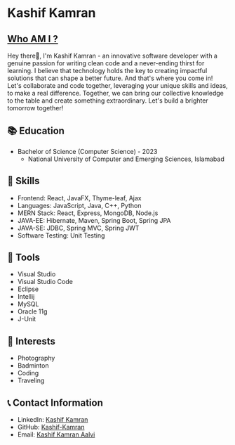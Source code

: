 # Kashif Kamran 
## [Who AM I ?](https://kashifkamran.netlify.app/)



Hey there👋, I'm Kashif Kamran - an innovative software developer with a genuine passion for writing clean code and a never-ending thirst for learning. I believe that technology holds the key to creating impactful solutions that can shape a better future. And that's where you come in! Let's collaborate and code together, leveraging your unique skills and ideas, to make a real difference. Together, we can bring our collective knowledge to the table and create something extraordinary. Let's build a brighter tomorrow together!


## 📚 Education
- Bachelor of Science (Computer Science) - 2023 
  - National University of Computer and Emerging Sciences, Islamabad

## 💼 Skills
- Frontend: React, JavaFX, Thyme-leaf, Ajax
- Languages: JavaScript, Java, C++, Python
- MERN Stack: React, Express, MongoDB, Node.js
- JAVA-EE: Hibernate, Maven, Spring Boot, Spring JPA
- JAVA-SE: JDBC, Spring MVC, Spring JWT
- Software Testing: Unit Testing

## 🔧 Tools
- Visual Studio
- Visual Studio Code
- Eclipse
- Intellij
- MySQL
- Oracle 11g
- J-Unit

## 🌟 Interests
- Photography
- Badminton
- Coding
- Traveling

## 📞 Contact Information
- LinkedIn: [Kashif Kamran](https://www.linkedin.com/in/kashif-kamran-55b22a196/)
- GitHub: [Kashif-Kamran](https://github.com/Kashif-Kamran)
- Email: [Kashif Kamran Aalvi](mailto:kashifkamran.aalvi@gmail.com)



